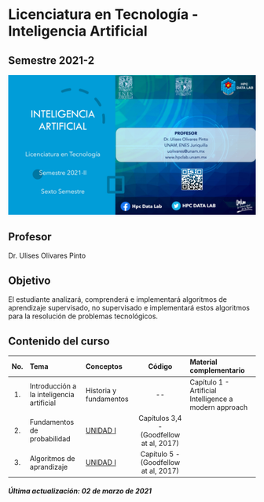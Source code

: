 # Licenciatura en Tecnología - Inteligencia Artificial
## Semestre 2021-2

![alt text](figs/logoIA.jpg)

## Profesor
Dr. Ulises Olivares Pinto

## Objetivo
El estudiante analizará, comprenderá e implementará algoritmos de aprendizaje supervisado, no supervisado e implementará estos algoritmos para la resolución de problemas tecnológicos.

## Contenido del curso
| No.        | Tema           | Conceptos |Código  |  Material complementario|
| :-------------: |:-------------| :-------------|:-----:| :-----|
| 1.              | Introducción a la inteligencia artificial| Historia y fundamentos |   --   | Capítulo 1 - Artificial Intelligence a modern approach | 
| 2.              | Fundamentos de probabilidad |   [UNIDAD I](https://colab.research.google.com/drive/1Gj8qLSIzTDx4BjWs5xh0cdLBnMo4TkRI?usp=sharing)   | Capítulos 3,4 - (Goodfellow at al, 2017) | 
| 3.              | Algoritmos de aprandizaje|   [UNIDAD I](https://colab.research.google.com/drive/1Gj8qLSIzTDx4BjWs5xh0cdLBnMo4TkRI?usp=sharing)   | Capítulo 5 - (Goodfellow at al, 2017) | 


##### Última actualización: 02 de marzo de 2021
